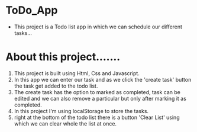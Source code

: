# ToDo_App

- This project is a Todo list app in which we can schedule our different tasks...

# About this project.......

1. This project is built using Html, Css and Javascript.
2. In this app we can enter our task and as we click the 'create task' button the task get added to the todo list.
3. The create task has the option to marked as completed, task can be edited and we can also remove a particular but only after marking it as completed.
4. In this project I'm using localStorage to store the tasks.
5. right at the bottom of the todo list there is a button 'Clear List' using which we can clear whole the list at once.
